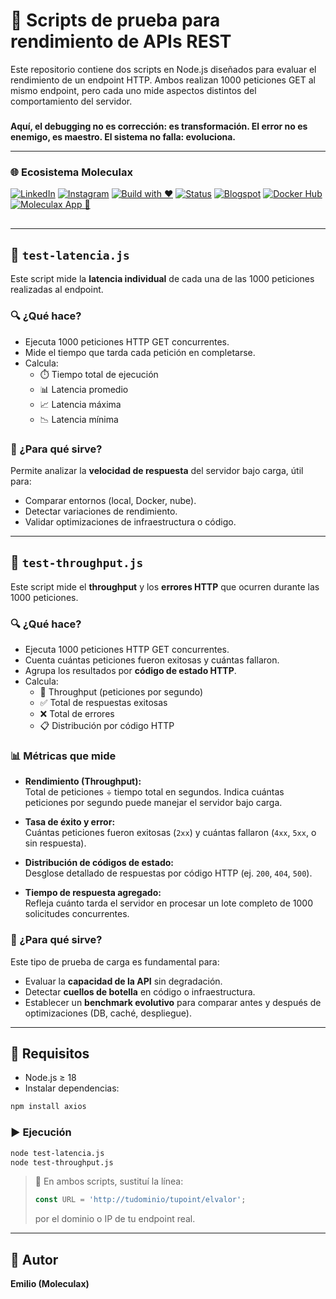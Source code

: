 # 🧪 Scripts de prueba para rendimiento de APIs REST

Este repositorio contiene dos scripts en Node.js diseñados para evaluar el rendimiento de un endpoint HTTP. Ambos realizan 1000 peticiones GET al mismo endpoint, pero cada uno mide aspectos distintos del comportamiento del servidor.

###  
**Aquí, el debugging no es corrección: es transformación. El error no es enemigo, es maestro. El sistema no falla: evoluciona.**

---

### 🌐 Ecosistema Moleculax

[![LinkedIn](https://img.shields.io/badge/LinkedIn-%230A66C2.svg?logo=linkedin&logoColor=white)](https://www.linkedin.com/in/moleculax)
[![Instagram](https://img.shields.io/badge/Instagram-%23E4405F.svg?logo=instagram&logoColor=white)](https://www.instagram.com/moleculax)
[![Build with ❤️](https://img.shields.io/badge/built%20with-%E2%9D%A4-red)]()
[![Status](https://img.shields.io/badge/status-en%20evolución-8A2BE2)]()
[![Blogspot](https://img.shields.io/badge/Blogspot-%23FF5722.svg?logo=blogger&logoColor=white)](http://moleculax.blogspot.com)
[![Docker Hub](https://img.shields.io/badge/Docker-%230db7ed.svg?logo=docker&logoColor=white)](https://hub.docker.com/u/moleculax)
[![Moleculax App 🚀](https://img.shields.io/badge/Moleculax%20App-%23000000.svg?logo=vercel&logoColor=white)](https://moleculaxapp.vercel.app/)


##
---

## 📄 `test-latencia.js`

Este script mide la **latencia individual** de cada una de las 1000 peticiones realizadas al endpoint.

### 🔍 ¿Qué hace?

- Ejecuta 1000 peticiones HTTP GET concurrentes.
- Mide el tiempo que tarda cada petición en completarse.
- Calcula:
  - ⏱️ Tiempo total de ejecución
  - 📊 Latencia promedio
  - 📈 Latencia máxima
  - 📉 Latencia mínima

### 🎯 ¿Para qué sirve?

Permite analizar la **velocidad de respuesta** del servidor bajo carga, útil para:

- Comparar entornos (local, Docker, nube).
- Detectar variaciones de rendimiento.
- Validar optimizaciones de infraestructura o código.

---

## 📄 `test-throughput.js`

Este script mide el **throughput** y los **errores HTTP** que ocurren durante las 1000 peticiones.

### 🔍 ¿Qué hace?

- Ejecuta 1000 peticiones HTTP GET concurrentes.
- Cuenta cuántas peticiones fueron exitosas y cuántas fallaron.
- Agrupa los resultados por **código de estado HTTP**.
- Calcula:
  - 🚀 Throughput (peticiones por segundo)
  - ✅ Total de respuestas exitosas
  - ❌ Total de errores
  - 📋 Distribución por código HTTP

### 📊 Métricas que mide

- **Rendimiento (Throughput):**  
  Total de peticiones ÷ tiempo total en segundos. Indica cuántas peticiones por segundo puede manejar el servidor bajo carga.

- **Tasa de éxito y error:**  
  Cuántas peticiones fueron exitosas (`2xx`) y cuántas fallaron (`4xx`, `5xx`, o sin respuesta).

- **Distribución de códigos de estado:**  
  Desglose detallado de respuestas por código HTTP (ej. `200`, `404`, `500`).

- **Tiempo de respuesta agregado:**  
  Refleja cuánto tarda el servidor en procesar un lote completo de 1000 solicitudes concurrentes.

### 🎯 ¿Para qué sirve?

Este tipo de prueba de carga es fundamental para:

- Evaluar la **capacidad de la API** sin degradación.
- Detectar **cuellos de botella** en código o infraestructura.
- Establecer un **benchmark evolutivo** para comparar antes y después de optimizaciones (DB, caché, despliegue).

---

## 🔧 Requisitos

- Node.js ≥ 18
- Instalar dependencias:

```bash
npm install axios
```

### ▶️ Ejecución

```bash
node test-latencia.js
node test-throughput.js
```

> 📌 En ambos scripts, sustituí la línea:
> ```js
> const URL = 'http://tudominio/tupoint/elvalor';
> ```
> por el dominio o IP de tu endpoint real.

---

## 👤 Autor

**Emilio (Moleculax)**  

